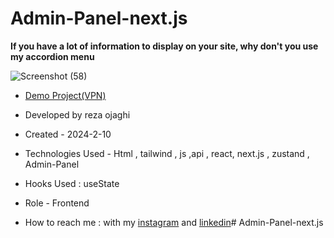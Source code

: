 # Admin-Panel-next.js
**If you have a lot of information to display on your site, why don't you use my accordion menu**

![Screenshot (58)](https://github.com/REZA-OJAGHI-DRO/Admin-Panel-next.js/assets/145910720/49a74714-76fd-4fd3-883c-ce9e5a3e6deb)

- [Demo Project(VPN)](https://admin-panel-next-js-mu.vercel.app/)
 
- Developed by reza ojaghi

- Created - 2024-2-10

- Technologies Used - Html , tailwind , js  ,api , react, next.js , zustand , Admin-Panel 

- Hooks Used : useState 

- Role - Frontend

- How to reach me : with my [instagram](https://www.instagram.com/reza-ojaghi-dro) and [linkedin](https://www.linkedin.com/in/reza-ojaghi-428748280/)# Admin-Panel-next.js
